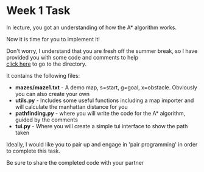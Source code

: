 # Week 1 Task

In lecture, you got an understanding of how the A* algorithm works.

Now it is time for you to implement it!

Don't worry, I understand that you are fresh off the summer break, so I have provided you with some code and comments 
to help  
[click here](https://github.com/darrened/526/tree/main/Week1) to go to the directory.

It contains the following files:
* __mazes/maze1.txt__ - A demo map, s=start, g=goal, x=obstacle. Obviously you can also create your own
* __utils.py__ - Includes some useful functions including a map importer and will calculate the manhattan distance for you
* __pathfinding.py__ -  where you will write the code for the A* algorithm, guided by the comments
* __tui.py__ - Where you will create a simple tui interface to show the path taken

Ideally, I would like you to pair up and engage in 'pair programming' in order to complete this task.

Be sure to share the completed code with your partner